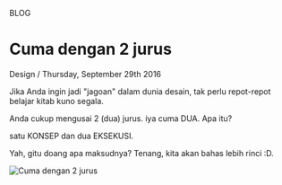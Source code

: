 <p class="type">BLOG</p>

# Cuma dengan 2 jurus

<p class="meta">Design  /  Thursday, September 29th 2016</p>

Jika Anda ingin jadi "jagoan" dalam dunia desain, tak perlu repot-repot belajar kitab kuno segala.

Anda cukup mengusai 2 (dua) jurus. iya cuma DUA. Apa itu?

satu KONSEP dan dua EKSEKUSI.

Yah, gitu doang apa maksudnya? Tenang, kita akan bahas lebih rinci :D.

![Cuma dengan 2 jurus](https://farooq-agent.web.app/assets/images/blog/small/B7Kks1Qf_post_image.jpg)

